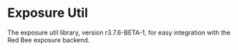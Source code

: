 # Exposure Util

The exposure util library, version r3.7.6-BETA-1, for easy integration with the Red Bee exposure backend.